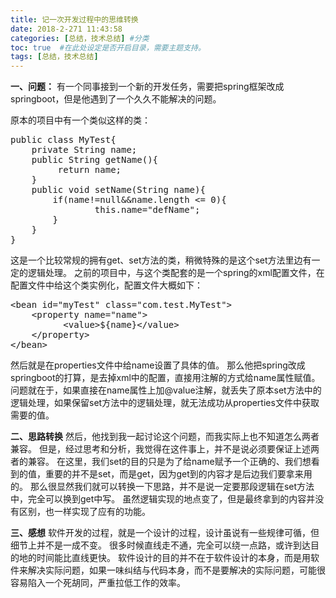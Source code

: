 ```yaml
---
title: 记一次开发过程中的思维转换
date: 2018-2-271 11:43:58
categories: [总结，技术总结] #分类
toc: true  #在此处设定是否开启目录，需要主题支持。
tags: [总结，技术总结]
---
```

**一、问题：**
有一个同事接到一个新的开发任务，需要把spring框架改成springboot，但是他遇到了一个久久不能解决的问题。
<!--more-->
原本的项目中有一个类似这样的类：
<pre>
public class MyTest{
    private String name;
    public String getName(){
         return name;
    }
    public void setName(String name){
        if(name!=null&&name.length &lt= 0){
                this.name="defName";
        }
    }
}
</pre>

这是一个比较常规的拥有get、set方法的类，稍微特殊的是这个set方法里边有一定的逻辑处理。
之前的项目中，与这个类配套的是一个spring的xml配置文件，在配置文件中给这个类实例化，配置文件大概如下：
<pre>
&lt;bean id="myTest" class="com.test.MyTest">
    &lt;property name="name">
          &lt;value>${name}&lt;/value>
    &lt;/property>
&lt;/bean>
</pre>
然后就是在properties文件中给name设置了具体的值。
那么他把spring改成springboot的打算，是去掉xml中的配置，直接用注解的方式给name属性赋值。
问题就在于，如果直接在name属性上加@value注解，就丢失了原本set方法中的逻辑处理，如果保留set方法中的逻辑处理，就无法成功从properties文件中获取需要的值。

**二、思路转换**
然后，他找到我一起讨论这个问题，而我实际上也不知道怎么两者兼容。
但是，经过思考和分析，我觉得在这件事上，并不是说必须要保证上述两者的兼容。
在这里，我们set的目的只是为了给name赋予一个正确的、我们想看到的值，重要的并不是set，而是get，因为get到的内容才是后边我们要拿来用的。
那么很显然我们就可以转换一下思路，并不是说一定要那段逻辑在set方法中，完全可以换到get中写。
虽然逻辑实现的地点变了，但是最终拿到的内容并没有区别，也一样实现了应有的功能。

**三、感想**
软件开发的过程，就是一个设计的过程，设计虽说有一些规律可循，但细节上并不是一成不变。
很多时候直线走不通，完全可以绕一点路，或许到达目的地的时间能比直线更快。
软件设计的目的并不在于软件设计的本身，而是用软件来解决实际问题，如果一味纠结与代码本身，而不是要解决的实际问题，可能很容易陷入一个死胡同，严重拉低工作的效率。